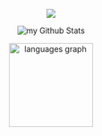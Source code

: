 <p align="center"><img src="https://media1.tenor.com/m/MQH07_OMD2oAAAAC/chill-cherry-blossom.gif" /></p>

<p align="center">
  <img align="center" src="https://github-readme-stats.vercel.app/api?username=Garsooon&include_all_commits=true&count_private=true&show_icons=true&line_height=20&title_color=2B5BBD&icon_color=1124BB&text_color=A1A1A1&bg_color=0,000000,130F40&v=1" alt="my Github Stats"/>
  
</p>

<p align="center">
 <img src="https://github-readme-stats.vercel.app/api/top-langs?username=Garsooon&locale=en&hide_title=false&layout=compact&card_width=320&langs_count=5&theme=ocean_dark&hide_border=false&order=2" height="150" alt="languages graph" alt=ovi />
</p>

